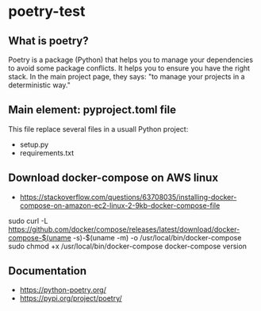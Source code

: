 # poetry-test

## What is poetry?

Poetry is a package (Python) that helps you to manage your dependencies to avoid some package conflicts. It helps you to ensure you have the right stack.
In the main project page, they says: "to manage your projects in a deterministic way."

## Main element: pyproject.toml file

This file replace several files in a usuall Python project:

- setup.py
- requirements.txt

## Download docker-compose on AWS linux

- https://stackoverflow.com/questions/63708035/installing-docker-compose-on-amazon-ec2-linux-2-9kb-docker-compose-file

sudo curl -L https://github.com/docker/compose/releases/latest/download/docker-compose-$(uname -s)-$(uname -m) -o /usr/local/bin/docker-compose
sudo chmod +x /usr/local/bin/docker-compose
docker-compose version

## Documentation

- https://python-poetry.org/
- https://pypi.org/project/poetry/
